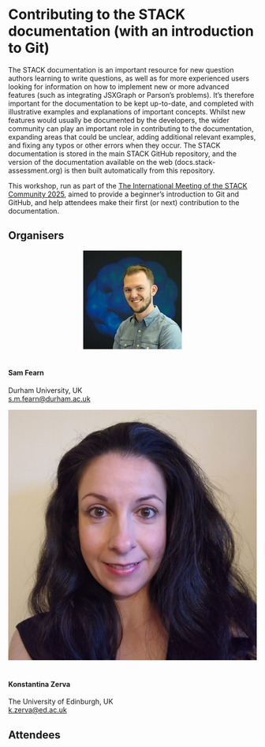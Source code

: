# Contributing to the STACK documentation (with an introduction to Git) #

The STACK documentation is an important resource for new question authors learning to write questions, as well as for more experienced users looking for information on how to implement new or more advanced features (such as integrating JSXGraph or Parson’s problems). It’s therefore important for the documentation to be kept up-to-date, and completed with illustrative examples and explanations of important concepts. Whilst new features would usually be documented by the developers, the wider community can play an important role in contributing to the documentation, expanding areas that could be unclear, adding additional relevant examples, and fixing any typos or other errors when they occur. The STACK documentation is stored in the main STACK GitHub repository, and the version of the documentation available on the web (docs.stack-assessment.org) is then built automatically from this repository.

This workshop, run as part of the [The International Meeting of the STACK Community 2025](https://sites.google.com/view/stack2025/), aimed to provide a beginner’s introduction to Git and GitHub, and help attendees make their first (or next) contribution to the documentation.

## Organisers

<div class="container">
	<div class="row">
		<div class="col-md-6">
    			<center><img class="img-person" src="../../img/people/Sam-Fearn.jpg" alt="Sam Fearn" /></center><br>
    			<h4>Sam Fearn</h4>
    			<p>Durham University, UK<br /><a href="mailto:s.m.fearn@durham.ac.uk">s.m.fearn@durham.ac.uk</a><br /><em></em></p>
    		</div>
    		<div class="col-md-6">
    			<center><img class="img-person" src="../../img/people/Konstantina-Zerva.jpg" alt="Konstantina Zerva" /></center><br>
    			<h4>Konstantina Zerva</h4>
    			<p>The University of Edinburgh, UK<br /><a href="mailto:k.zerva@ed.ac.uk">k.zerva@ed.ac.uk</a><br /><em></em></p>
    		</div>
  	</div>
</div>

## Attendees

